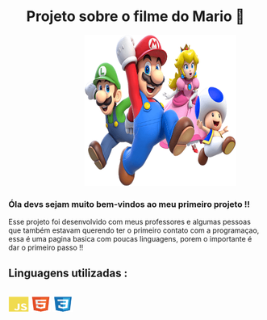 <h1 align="center">Projeto sobre o filme do Mario 🍄</h1>

<div style="margin-left: 30%">
<img alt="Foto mario" height="300" width="300" src="./src/imagens/super-mario-chars.png">
</div>

### Óla devs sejam muito bem-vindos ao meu primeiro projeto !!

Esse projeto foi desenvolvido com meus professores e algumas pessoas que também estavam  querendo ter o primeiro contato com a programaçao, essa é uma pagina basica com poucas linguagens, porem o importante é dar o primeiro passo !! 

## Linguagens utilizadas :

<div style="display: inline_block"><br>
  <img align="center" alt="Js" height="30" width="40" src="https://raw.githubusercontent.com/devicons/devicon/master/icons/javascript/javascript-plain.svg">
  <img align="center" alt="HTML" height="30" width="40" src="https://raw.githubusercontent.com/devicons/devicon/master/icons/html5/html5-original.svg">
  <img align="center" alt="CSS" height="30" width="40" src="https://raw.githubusercontent.com/devicons/devicon/master/icons/css3/css3-original.svg">
</div>